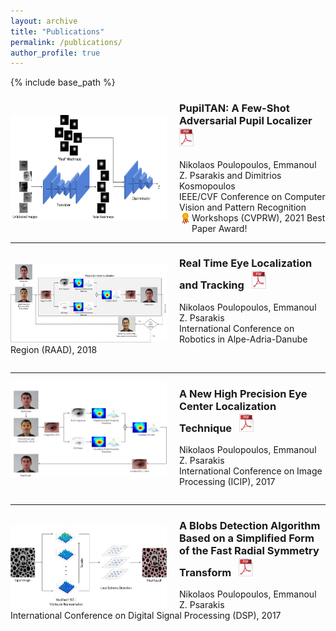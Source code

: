 ```yaml
---
layout: archive
title: "Publications"
permalink: /publications/
author_profile: true
---
```


{% include base_path %}


<p> <img align="left" style="padding-right:20px; padding-top:30px;" src="/images/CVPRW.png" alt="drawing" width="250" height="171"> </p> <h3> PupilTAN: A Few-Shot Adversarial Pupil Localizer &nbsp; <a href="http://npoul.github.io/files/CVPRW2021.pdf"> <img src="/images/pdf-icon_3.png" alt="drawing" width="25"/> </a> </h3>
Nikolaos Poulopoulos, Emmanoul Z. Psarakis and Dimitrios Kosmopoulos
<br /> IEEE/CVF Conference on Computer Vision and Pattern Recognition Workshops (CVPRW), 2021 
<img align="left" src="/images/award.jpg" alt="drawing" width="20"/> Best Paper Award!

---
<p> <img align="left" style="padding-right:20px; padding-top:20px;" src="/images/RAAD.png" alt="drawing" width="250" height="125"> </p> <h3> Real Time Eye Localization and Tracking  &nbsp; <a href="http://npoul.github.io/files/RAAD2018.pdf"> <img src="/images/pdf-icon_3.png" alt="drawing" width="25"/> </a> </h3>
Nikolaos Poulopoulos, Emmanoul Z. Psarakis
<br /> International Conference on Robotics in Alpe-Adria-Danube Region (RAAD), 2018
<pre>
</pre>

---
<p> <img align="left" style="padding-right:20px" src="/images/ICIP.png" alt="drawing" width="250"> </p> <h3> A New High Precision Eye Center Localization Technique  &nbsp; <a href="http://npoul.github.io/files/ICIP2017.pdf"> <img src="/images/pdf-icon_3.png" alt="drawing" width="25"/></a> </h3>
Nikolaos Poulopoulos, Emmanoul Z. Psarakis
<br /> International Conference on Image Processing (ICIP), 2017
<pre>
</pre>

---
<p> <img align="left" style="padding-right:20px; padding-top:20px;" src="/images/DSP.png" alt="drawing" width="250" height="132"> </p> <h3> A Blobs Detection Algorithm Based on a Simplified Form
of the Fast Radial Symmetry Transform  &nbsp; <a href="http://npoul.github.io/files/DSP2017.pdf"> <img src="/images/pdf-icon_3.png" alt="drawing" width="25"/> </a> </h3>
Nikolaos Poulopoulos, Emmanoul Z. Psarakis
<br /> International Conference on Digital Signal Processing (DSP), 2017

